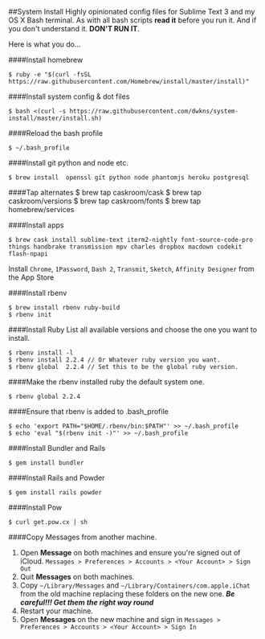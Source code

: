##System Install
Highly opinionated config files for Sublime Text 3 and my OS X Bash terminal.
As with all bash scripts **read it** before you run it. And if you don't understand it. **DON'T RUN IT**.

Here is what you do...

####Install homebrew

    $ ruby -e "$(curl -fsSL https://raw.githubusercontent.com/Homebrew/install/master/install)"

####Install system config & dot files

    $ bash <(curl -s https://raw.githubusercontent.com/dwkns/system-install/master/install.sh)
 
####Reload the bash profile

    $ ~/.bash_profile 

####Install git python and node etc.

    $ brew install  openssl git python node phantomjs heroku postgresql 

####Tap alternates 
    $ brew tap caskroom/cask
    $ brew tap caskroom/versions
    $ brew tap caskroom/fonts
    $ brew tap homebrew/services

####Install apps
   
````
$ brew cask install sublime-text iterm2-nightly font-source-code-pro things handbrake transmission mpv charles dropbox macdown codekit flash-npapi
````

Install `Chrome`, `1Password`, `Dash 2`, `Transmit`, `Sketch`, `Affinity Designer` from the App Store

####Install rbenv

    $ brew install rbenv ruby-build 
    $ rbenv init
    
####Install Ruby
List all available versions and choose the one you want to install.

    $ rbenv install -l
    $ rbenv install 2.2.4 // Or Whatever ruby version you want. 
    $ rbenv global  2.2.4 // Set this to be the global ruby version.

####Make the rbenv installed ruby the default system one.

    $ rbenv global 2.2.4 

####Ensure that rbenv is added to .bash_profile

    $ echo 'export PATH="$HOME/.rbenv/bin:$PATH"' >> ~/.bash_profile  
    $ echo 'eval "$(rbenv init -)"' >> ~/.bash_profile  

####Install Bundler and Rails
    
    $ gem install bundler 

####Install Rails and Powder

    $ gem install rails powder

####Install Pow

    $ curl get.pow.cx | sh

####Copy Messages from another machine.

1. Open **Message** on both machines and ensure you're signed out of iCloud. `Messages > Preferences > Accounts > <Your Account> > Sign Out`
2. Quit **Messages** on both machines.
3. Copy `~/Library/Messages` and `~/Library/Containers/com.apple.iChat` from the old machine replacing these folders on the new one. ***Be careful!!! Get them the right way round***
4. Restart your machine.
5. Open **Messages** on the new machine and sign in `Messages > Preferences > Accounts > <Your Account> > Sign In`
